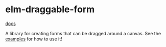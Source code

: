 # elm-draggable-form

[docs](http://package.elm-lang.org/packages/robertjlooby/elm-draggable-form/1.0.1)

A library for creating forms that can be dragged around a canvas. See the
[examples](https://github.com/robertjlooby/elm-draggable-form/tree/master/examples)
for how to use it!
